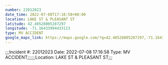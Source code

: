 ```yaml
---
number: 22012023
date_time: 2022-07-08T17:16:58+00:00
location: LAKE ST & PLEASANT ST
latitude: 42.40528005287297
longitude: -71.16433994433113
type: MV ACCIDENT
google_maps_link: https://maps.google.com/?q=42.40528005287297,-71.16433994433113
---
```


;;;Incident #: 22012023   Date: 2022-07-08 17:16:58   Type: MV ACCIDENT;;;;;;Location: LAKE ST & PLEASANT ST;;;
